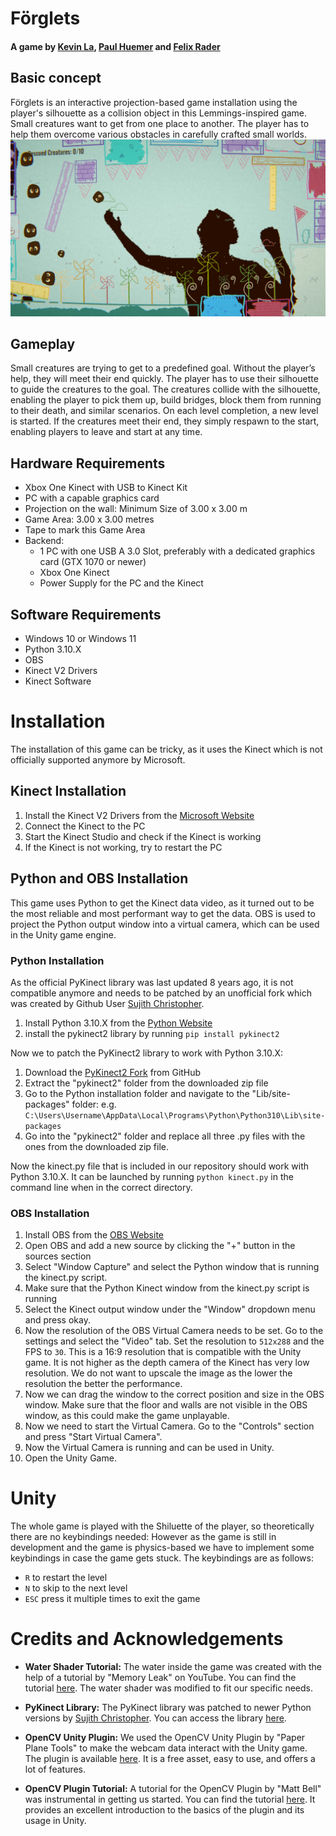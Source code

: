 # Förglets
#### A game by [Kevin La](https://github.com/FairySworder), [Paul Huemer](https://github.com/Paul-Huemer) and [Felix Rader](https://github.com/s1910238061)




## Basic concept
Förglets is an interactive projection-based game installation using the player's silhouette as a collision object in this Lemmings-inspired game. Small creatures want to get from one place to another. The player has to help them overcome various obstacles in carefully crafted small worlds.
![Förglets](images/Screenshot.png)
## Gameplay
Small creatures are trying to get to a predefined goal. Without the player’s help, they will meet their end quickly. The player has to use their silhouette to guide the creatures to the goal. The creatures collide with the silhouette, enabling the player to pick them up, build bridges, block them from running to their death, and similar scenarios. On each level completion, a new level is started. If the creatures meet their end, they simply respawn to the start, enabling players to leave and start at any time.


## Hardware Requirements
- Xbox One Kinect with USB to Kinect Kit
- PC with a capable graphics card
- Projection on the wall: Minimum Size of 3.00 x 3.00 m
- Game Area: 3.00 x 3.00 metres
- Tape to mark this Game Area
- Backend:
  - 1 PC with one USB A 3.0 Slot, preferably with a dedicated graphics card (GTX 1070 or newer)
  - Xbox One Kinect
  - Power Supply for the PC and the Kinect


## Software Requirements
- Windows 10 or Windows 11
- Python 3.10.X
- OBS
- Kinect V2 Drivers
- Kinect Software


# Installation
The installation of this game can be tricky, as it uses the Kinect which is not officially supported anymore by Microsoft.
## Kinect Installation
1. Install the Kinect V2 Drivers from the [Microsoft Website](https://www.microsoft.com/en-us/download/details.aspx?id=44561)
2. Connect the Kinect to the PC
3. Start the Kinect Studio and check if the Kinect is working
4. If the Kinect is not working, try to restart the PC


## Python and OBS Installation
This game uses Python to get the Kinect data video, as it turned out to be the most reliable and most performant way to get the data. OBS is used to project the Python output window into a virtual camera, which can be used in the Unity game engine.
### Python Installation
As the official PyKinect library was last updated 8 years ago, it is not compatible anymore and needs to be patched by an unofficial fork which was created by Github User [Sujith Christopher](https://github.com/SujithChristopher).


1. Install Python 3.10.X from the [Python Website](https://www.python.org/downloads/)
2. install the pykinect2 library by running `pip install pykinect2`


Now we to patch the PyKinect2 library to work with Python 3.10.X:


1. Download the [PyKinect2 Fork](https://github.com/SujithChristopher/PyKinect2) from GitHub
2. Extract the "pykinect2" folder from the downloaded zip file
3. Go to the Python installation folder and navigate to the "Lib/site-packages" folder: e.g. `C:\Users\Username\AppData\Local\Programs\Python\Python310\Lib\site-packages`
4. Go into the "pykinect2" folder and replace all three .py files with the ones from the downloaded zip file.
   


Now the kinect.py file that is included in our repository should work with Python 3.10.X. It can be launched by running `python kinect.py` in the command line when in the correct directory.
### OBS Installation
1. Install OBS from the [OBS Website](https://obsproject.com/)
2. Open OBS and add a new source by clicking the "+" button in the sources section
3. Select "Window Capture" and select the Python window that is running the kinect.py script.
4. Make sure that the Python Kinect window from the kinect.py script is running
5. Select the Kinect output window under the "Window" dropdown menu and press okay.
6. Now the resolution of the OBS Virtual Camera needs to be set. Go to the settings and select the "Video" tab. Set the resolution to `512x288` and the FPS to `30`. This is a 16:9 resolution that is compatible with the Unity game. It is not higher as the depth camera of the Kinect has very low resolution. We do not want to upscale the image as the lower the resolution the better the performance.
7. Now we can drag the window to the correct position and size in the OBS window. Make sure that the floor and walls are not visible in the OBS window, as this could make the game unplayable.
8. Now we need to start the Virtual Camera. Go to the "Controls" section and press "Start Virtual Camera".
9. Now the Virtual Camera is running and can be used in Unity.
10. Open the Unity Game.


# Unity
The whole game is played with the Shiluette of the player, so theoretically there are no keybindings needed: However as the game is still in development and the game is physics-based we have to implement some keybindings in case the game gets stuck. The keybindings are as follows:
- `R` to restart the level
- `N` to skip to the next level
- `ESC` press it multiple times to exit the game




# Credits and Acknowledgements


- **Water Shader Tutorial:** The water inside the game was created with the help of a tutorial by "Memory Leak" on YouTube. You can find the tutorial [here](https://www.youtube.com/watch?v=69sBjqMtZCc&t=334s&pp=ygUOMmQgd2F0ZXIgdW5pdHk%3D). The water shader was modified to fit our specific needs.
 
- **PyKinect Library:** The PyKinect library was patched to newer Python versions by [Sujith Christopher](https://github.com/SujithChristopher). You can access the library [here](https://github.com/SujithChristopher/PyKinect2).
 
- **OpenCV Unity Plugin:** We used the OpenCV Unity Plugin by "Paper Plane Tools" to make the webcam data interact with the Unity game. The plugin is available [here](https://assetstore.unity.com/packages/tools/integration/opencv-plus-unity-85928). It is a free asset, easy to use, and offers a lot of features.
 
- **OpenCV Plugin Tutorial:** A tutorial for the OpenCV Plugin by "Matt Bell" was instrumental in getting us started. You can find the tutorial [here](https://www.youtube.com/watch?v=ZV5eejYG6NI). It provides an excellent introduction to the basics of the plugin and its usage in Unity.




